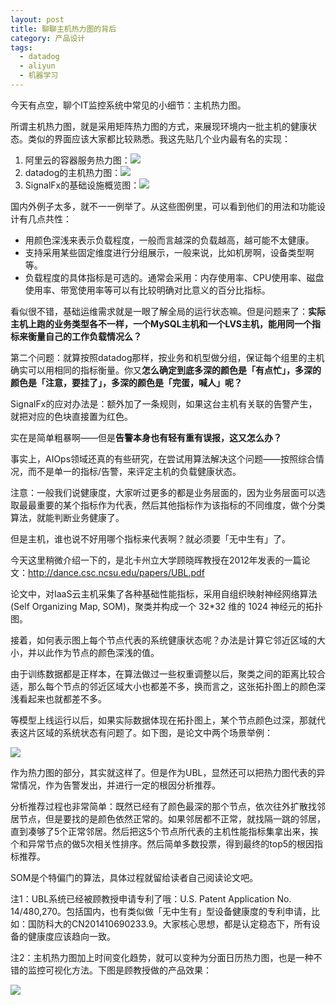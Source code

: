 ```yaml
---
layout: post
title: 聊聊主机热力图的背后
category: 产品设计
tags:
  - datadog
  - aliyun
  - 机器学习
---
```

今天有点空，聊个IT监控系统中常见的小细节：主机热力图。

所谓主机热力图，就是采用矩阵热力图的方式，来展现环境内一批主机的健康状态。类似的界面应该大家都比较熟悉。我这先贴几个业内最有名的实现：

1. 阿里云的容器服务热力图：![](https://pic4.zhimg.com/v2-316d4dd4ecf789f0f1903540e39f823f_r.jpg)
2. datadog的主机热力图：![](https://pic3.zhimg.com/v2-3e2a00806d257d6d75dea2e645086db6_r.jpg)
3. SignalFx的基础设施概览图：![](https://pic4.zhimg.com/v2-dac5814218cbf04606c1a87a47917717_r.jpg)

国内外例子太多，就不一一例举了。从这些图例里，可以看到他们的用法和功能设计有几点共性：

* 用颜色深浅来表示负载程度，一般而言越深的负载越高，越可能不太健康。
* 支持采用某些固定维度进行分组展示，一般来说，比如机房啊，设备类型啊等。
* 负载程度的具体指标是可选的。通常会采用：内存使用率、CPU使用率、磁盘使用率、带宽使用率等可以有比较明确对比意义的百分比指标。

看似很不错，基础运维需求就是一眼了解全局的运行状态嘛。但是问题来了：**实际主机上跑的业务类型各不一样，一个MySQL主机和一个LVS主机，能用同一个指标来衡量自己的工作负载情况么？**

第二个问题：就算按照datadog那样，按业务和机型做分组，保证每个组里的主机确实可以用相同的指标衡量。你又**怎么确定到底多深的颜色是「有点忙」，多深的颜色是「注意，要挂了」，多深的颜色是「完蛋，喊人」呢？**

SignalFx的应对办法是：额外加了一条规则，如果这台主机有关联的告警产生，就把对应的色块直接置为红色。

实在是简单粗暴啊——但是**告警本身也有轻有重有误报，这又怎么办？**

事实上，AIOps领域还真的有些研究，在尝试用算法解决这个问题——按照综合情况，而不是单一的指标/告警，来评定主机的负载健康状态。

注意：一般我们说健康度，大家听过更多的都是业务层面的，因为业务层面可以选取最最重要的某个指标作为代表，然后其他指标作为该指标的不同维度，做个分类算法，就能判断业务健康了。

但是主机，谁也说不好用哪个指标来代表啊？就必须要「无中生有」了。

今天这里稍微介绍一下的，是北卡州立大学顾晓晖教授在2012年发表的一篇论文：<http://dance.csc.ncsu.edu/papers/UBL.pdf>

论文中，对IaaS云主机采集了各种基础性能指标，采用自组织映射神经网络算法(Self Organizing Map, SOM)，聚类并构成一个 32*32 维的 1024 神经元的拓扑图。

接着，如何表示图上每个节点代表的系统健康状态呢？办法是计算它邻近区域的大小，并以此作为节点的颜色深浅的值。

由于训练数据都是正样本，在算法做过一些权重调整以后，聚类之间的距离比较合适，那么每个节点的邻近区域大小也都差不多，换而言之，这张拓扑图上的颜色深浅看起来也就都差不多。

等模型上线运行以后，如果实际数据体现在拓扑图上，某个节点颜色过深，那就代表这片区域的系统状态有问题了。如下图，是论文中两个场景举例：

![](https://pic2.zhimg.com/v2-34e9e7ac47892ed424dd0181c2aa3ab1_r.jpg)

作为热力图的部分，其实就这样了。但是作为UBL，显然还可以把热力图代表的异常情况，作为告警发出，并进行一定的根因分析推荐。

分析推荐过程也非常简单：既然已经有了颜色最深的那个节点，依次往外扩散找邻居节点，但是要找的是颜色依然正常的。如果邻居都不正常，就找隔一跳的邻居，直到凑够了5个正常邻居。然后把这5个节点所代表的主机性能指标集拿出来，挨个和异常节点的做5次相关性排序。然后简单多数投票，得到最终的top5的根因指标推荐。

SOM是个特偏门的算法，具体过程就留给读者自己阅读论文吧。

注1：UBL系统已经被顾教授申请专利了哦：U.S. Patent Application No. 14/480,270。包括国内，也有类似做「无中生有」型设备健康度的专利申请，比如：国防科大的CN201410690233.9。大家核心思想，都是认定稳态下，所有设备的健康度应该趋向一致。

注2：主机热力图加上时间变化趋势，就可以变种为分面日历热力图，也是一种不错的监控可视化方法。下图是顾教授做的产品效果：

![](https://pic3.zhimg.com/80/v2-41f149617ef2f3b03573ffa95a7c7ab6_720w.webp)
